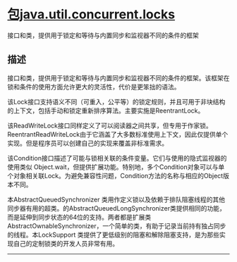 #   [包java.util.concurrent.locks](https://docs.oracle.com/javase/8/docs/api/java/util/concurrent/locks/package-summary.html)

接口和类，提供用于锁定和等待与内置同步和监视器不同的条件的框架

##  描述

接口和类，提供用于锁定和等待与内置同步和监视器不同的条件的框架。该框架在锁和条件的使用方面允许更大的灵活性，代价是更笨拙的语法。

该Lock接口支持语义不同（可重入，公平等）的锁定规则，并且可用于非块结构的上下文，包括手动和锁定重新排序算法。主要实施是ReentrantLock。

该ReadWriteLock接口同样定义了可以阅读器之间共享，但专用于作家锁。ReentrantReadWriteLock由于它涵盖了大多数标准使用上下文，因此仅提供单个实现。但是程序员可以创建自己的实现来覆盖非标准需求。

该Condition接口描述了可能与锁相关联的条件变量。它们与使用的隐式监视器的使用类似 Object.wait，但提供扩展功能。特别地，多个Condition对象可以与单个对象相关联Lock。为避免兼容性问题，Condition方法的名称与相应的Object版本不同。

本AbstractQueuedSynchronizer 类用作定义锁以及依赖于排队阻塞线程的其他同步器有用的超类。的AbstractQueuedLongSynchronizer类提供相同的功能，而是延伸到同步状态的64位的支持。两者都是扩展类AbstractOwnableSynchronizer，一个简单的类，有助于记录当前持有独占同步的线程。本LockSupport 类提供了更低级别的阻塞和解除阻塞支持，是为那些实现自己的定制锁类的开发人员非常有用。


----